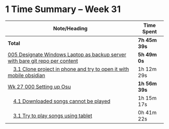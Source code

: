 # 1 Time Summary – Week 31

|Note/Heading|Time Spent|
|------------|----------|
|**Total**|**7h 45m 39s**|
|[005 Designate Windows Laptop as backup server with bare git repo per content](../../../../../../lan/topics/tooling/linux/tasks/2025/005%20Designate%20Windows%20Laptop%20as%20backup%20server%20with%20bare%20git%20repo%20per%20content.md)|**5h 49m 0s**|
|    [3.1 Clone project in phone and try to open it with mobile obsidian](../../../../../../lan/topics/tooling/linux/tasks/2025/005%20Designate%20Windows%20Laptop%20as%20backup%20server%20with%20bare%20git%20repo%20per%20content.md#31-clone-project-in-phone-and-try-to-open-it-with-mobile-obsidian)|1h 12m 29s|
|[Wk 27 000 Setting up Osu](../../../../../../lan/topics/gaming/entries/weekly/2025/Wk%2027%20000%20Setting%20up%20Osu.md)|**1h 56m 39s**|
|    [4.1 Downloaded songs cannot be played](../../../../../../lan/topics/gaming/entries/weekly/2025/Wk%2027%20000%20Setting%20up%20Osu.md#41-downloaded-songs-cannot-be-played)|1h 15m 17s|
|    [3.1 Try to play songs using tablet](../../../../../../lan/topics/gaming/entries/weekly/2025/Wk%2027%20000%20Setting%20up%20Osu.md#31-try-to-play-songs-using-tablet)|0h 41m 22s|
